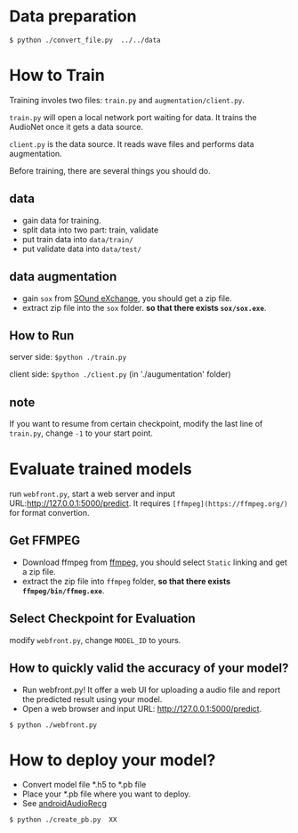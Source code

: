 # Data preparation
`$ python ./convert_file.py  ../../data`

# How to Train
Training involes two files: `train.py` and `augmentation/client.py`.

`train.py` will open a local network port waiting for data. 
It trains the AudioNet once it gets a data source.

`client.py` is the data source. It reads wave files and performs data augmentation.

Before training, there are several things you should do.

## data
* gain data for training. 
* split data into two part: train, validate
* put train data into `data/train/`
* put validate data into `data/test/`

## data augmentation
* gain `sox` from [SOund eXchange](https://sourceforge.net/projects/sox/files/sox/14.4.2/), you should get a zip file.
* extract zip file into the `sox` folder. __so that there exists `sox/sox.exe`__.

## How to Run
server side: `$python ./train.py`

client side: `$python ./client.py` (in './augumentation' folder)

## note
If you want to resume from certain checkpoint, modify the last line of `train.py`, change `-1` to your start point.

# Evaluate trained models
run `webfront.py`, start a web server and input URL:http://127.0.0.1:5000/predict. It requires `[ffmpeg](https://ffmpeg.org/)` for format convertion.

## Get FFMPEG
* Download ffmpeg from [ffmpeg](http://ffmpeg.zeranoe.com/builds/), you should select `Static` linking and get a zip file.
* extract the zip file into `ffmpeg` folder, __so that there exists `ffmpeg/bin/ffmeg.exe`__.

## Select Checkpoint for Evaluation
modify `webfront.py`, change `MODEL_ID` to yours.

## How to quickly valid the accuracy of your model?  
*  Run webfront.py! It offer a web UI for uploading a audio file and report the predicted result using your model. 
*  Open a web browser and input URL: http://127.0.0.1:5000/predict. 

`$ python ./webfront.py`

# How to deploy your model? 
*  Convert model file *.h5 to *.pb file 
*  Place your *.pb file where you want to deploy.
*  See [androidAudioRecg](http://gitlab.icenter.tsinghua.edu.cn/saturnlab/audioNet)

`$ python ./create_pb.py  XX`

